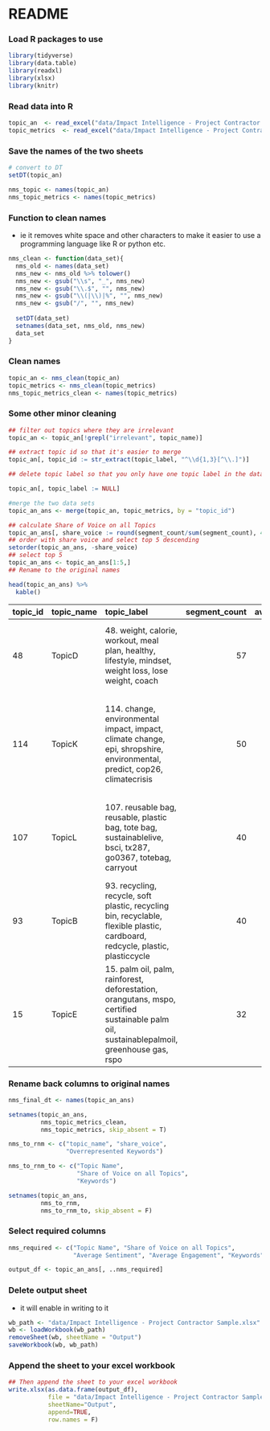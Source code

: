 README
================

### Load R packages to use

``` r
library(tidyverse)
library(data.table)
library(readxl)
library(xlsx)
library(knitr)
```

### Read data into R

``` r
topic_an  <- read_excel("data/Impact Intelligence - Project Contractor Sample.xlsx", sheet = 4)
topic_metrics  <- read_excel("data/Impact Intelligence - Project Contractor Sample.xlsx", sheet = 3)
```

### Save the names of the two sheets

``` r
# convert to DT
setDT(topic_an)

nms_topic <- names(topic_an)
nms_topic_metrics <- names(topic_metrics)
```

### Function to clean names

-   ie it removes white space and other characters to make it easier to
    use a programming language like R or python etc.

``` r
nms_clean <- function(data_set){
  nms_old <- names(data_set)
  nms_new <- nms_old %>% tolower() 
  nms_new <- gsub("\\s", "_", nms_new)
  nms_new <- gsub("\\.$", "", nms_new)
  nms_new <- gsub("\\(|\\)|%", "", nms_new)
  nms_new <- gsub("/", "", nms_new)
  
  setDT(data_set)
  setnames(data_set, nms_old, nms_new)
  data_set
}
```

### Clean names

``` r
topic_an <- nms_clean(topic_an)
topic_metrics <- nms_clean(topic_metrics)
nms_topic_metrics_clean <- names(topic_metrics)
```

### Some other minor cleaning

``` r
## filter out topics where they are irrelevant
topic_an <- topic_an[!grepl("irrelevant", topic_name)]

## extract topic id so that it's easier to merge
topic_an[, topic_id := str_extract(topic_label, "^\\d{1,3}[^\\.]")]

## delete topic label so that you only have one topic label in the data

topic_an[, topic_label := NULL]

#merge the two data sets
topic_an_ans <- merge(topic_an, topic_metrics, by = "topic_id")

## calculate Share of Voice on all Topics
topic_an_ans[, share_voice := round(segment_count/sum(segment_count), 4)]
## order with share voice and select top 5 descending
setorder(topic_an_ans, -share_voice)
## select top 5
topic_an_ans <- topic_an_ans[1:5,]
## Rename to the original names

head(topic_an_ans) %>%
  kable()
```

| topic_id | topic_name | topic_label                                                                                                                                | segment_count | average_sentiment | average_engagement | overrepresented_keywords                                                                                                                                                                                                                              | share_voice |
|:---------|:-----------|:-------------------------------------------------------------------------------------------------------------------------------------------|--------------:|------------------:|-------------------:|:------------------------------------------------------------------------------------------------------------------------------------------------------------------------------------------------------------------------------------------------------|------------:|
| 48       | TopicD     | 48\. weight, calorie, workout, meal plan, healthy, lifestyle, mindset, weight loss, lose weight, coach                                     |            57 |         0.7657323 |           5.068750 | \[‘meal’, ‘eat’, ‘diet’, ‘body’, ‘weight’, ‘fat’, ‘calorie’, ‘lose’, ‘step’, ‘day’, ‘nutrition’, ‘time’, ‘gain’, ‘workout’, ‘gym’, ‘healthy’, ‘health’, ‘meal plan’, ‘goal’, ‘fitness’\]                                                              |      0.1633 |
| 114      | TopicK     | 114\. change, environmental impact, impact, climate change, epi, shropshire, environmental, predict, cop26, climatecrisis                  |            50 |         0.4889069 |           7.218750 | \[‘consumer’, ‘change’, ‘choice’, ‘ask’, ‘environmental impact’, ‘action’, ‘brand’, ‘behaviour’, ‘future’, ‘cop26’, ‘impact’, ‘influence’, ‘habit’, ‘shropshire’, ‘epi’, ‘act’, ‘educate’, ‘population’, ‘climate change’, ‘sustainability’\]         |      0.1433 |
| 107      | TopicL     | 107\. reusable bag, reusable, plastic bag, tote bag, sustainablelive, bsci, tx287, go0367, totebag, carryout                               |            40 |         0.6687746 |          17.743697 | \[‘bag’, ‘reusable bag’, ‘reusable’, ‘shopping’, ‘durable’, ‘tote’, ‘plastic bag’, ‘use’, ‘carry’, ‘grocery store’, ‘cotton’, ‘tote bag’, ‘sustainablelive’, ‘universal’, ‘trolley’, ‘canvas’, ‘shop’, ‘grocery’, ‘trip’, ‘single’\]                  |      0.1146 |
| 93       | TopicB     | 93\. recycling, recycle, soft plastic, recycling bin, recyclable, flexible plastic, cardboard, redcycle, plastic, plasticcycle             |            40 |         0.4521038 |           7.054688 | \[‘recycle’, ‘recycling’, ‘battery’, ‘bin’, ‘plastic’, ‘soft plastic’, ‘film’, ‘recyclable’, ‘accept’, ‘recycling bin’, ‘flexible plastic’, ‘dispose’, ‘collection’, ‘cardboard’, ‘authority’, ‘bag’, ‘paper’, ‘redcycle’, ‘facility’, ‘drop’\]       |      0.1146 |
| 15       | TopicE     | 15\. palm oil, palm, rainforest, deforestation, orangutans, mspo, certified sustainable palm oil, sustainablepalmoil, greenhouse gas, rspo |            32 |         0.0972222 |          15.833333 | \[‘palm oil’, ‘oil’, ‘palm’, ‘product’, ‘rainforest’, ‘destroy’, ‘vegetable’, ‘deforestation’, ‘use’, ‘habitat’, ‘produce’, ‘crop’, ‘sustainable’, ‘mspo’, ‘orangutans’, ‘tree’, ‘kembali’, ‘certified sustainable palm oil’, ‘nutella’, ‘adelaide’\] |      0.0917 |

### Rename back columns to original names

``` r
nms_final_dt <- names(topic_an_ans)

setnames(topic_an_ans,
         nms_topic_metrics_clean, 
         nms_topic_metrics, skip_absent = T)

nms_to_rnm <- c("topic_name", "share_voice",
                "Overrepresented Keywords")

nms_to_rnm_to <- c("Topic Name", 
                   "Share of Voice on all Topics",
                   "Keywords")

setnames(topic_an_ans,
         nms_to_rnm, 
         nms_to_rnm_to, skip_absent = F)
```

### Select required columns

``` r
nms_required <- c("Topic Name", "Share of Voice on all Topics",
                  "Average Sentiment", "Average Engagement", "Keywords")

output_df <- topic_an_ans[, ..nms_required]
```

### Delete output sheet

-   it will enable in writing to it

``` r
wb_path <- "data/Impact Intelligence - Project Contractor Sample.xlsx"
wb <- loadWorkbook(wb_path)
removeSheet(wb, sheetName = "Output")
saveWorkbook(wb, wb_path)
```

### Append the sheet to your excel workbook

``` r
## Then append the sheet to your excel workbook
write.xlsx(as.data.frame(output_df), 
           file = "data/Impact Intelligence - Project Contractor Sample.xlsx", 
           sheetName="Output",
           append=TRUE,
           row.names = F)
```
